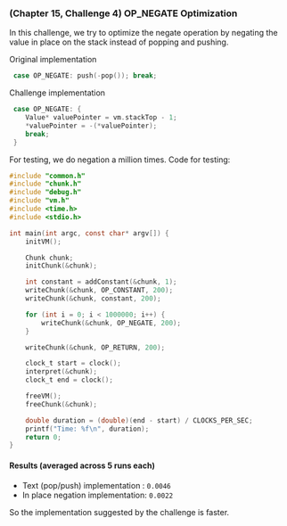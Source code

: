 ### (Chapter 15, Challenge 4) OP_NEGATE Optimization

In this challenge, we try to optimize the negate operation by negating the value in place on the stack instead of popping and pushing.

Original implementation
```c
 case OP_NEGATE: push(-pop()); break;
```

Challenge implementation
```c
 case OP_NEGATE: {
    Value* valuePointer = vm.stackTop - 1;
    *valuePointer = -(*valuePointer);
    break;
 }
```

For testing, we do negation a million times. Code for testing:
```c
#include "common.h"
#include "chunk.h"
#include "debug.h"
#include "vm.h"
#include <time.h>
#include <stdio.h>

int main(int argc, const char* argv[]) {
    initVM();

    Chunk chunk;
    initChunk(&chunk);

    int constant = addConstant(&chunk, 1);
    writeChunk(&chunk, OP_CONSTANT, 200);
    writeChunk(&chunk, constant, 200);

    for (int i = 0; i < 1000000; i++) {
        writeChunk(&chunk, OP_NEGATE, 200);
    }

    writeChunk(&chunk, OP_RETURN, 200);

    clock_t start = clock();
    interpret(&chunk);
    clock_t end = clock();

    freeVM();
    freeChunk(&chunk);

    double duration = (double)(end - start) / CLOCKS_PER_SEC;
    printf("Time: %f\n", duration);
    return 0;
}
```

#### Results (averaged across 5 runs each)
- Text (pop/push) implementation  : `0.0046`
- In place negation implementation: `0.0022`

So the implementation suggested by the challenge is faster.